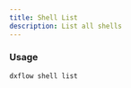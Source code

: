 ```yaml
---
title: Shell List 
description: List all shells
---
```


### Usage

```bash [Terminal]
dxflow shell list
```

